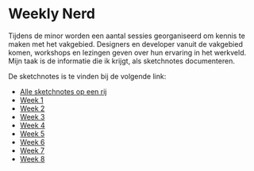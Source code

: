 # Weekly Nerd 

Tijdens de minor worden een aantal sessies georganiseerd om kennis te maken met het vakgebied. Designers en developer vanuit de vakgebied komen, workshops en lezingen geven over hun ervaring in het werkveld. Mijn taak is de informatie die ik krijgt, als sketchnotes documenteren. 

De sketchnotes is te vinden bij de volgende link:
- [Alle sketchnotes op een rij](https://keisha-work.notion.site/Weekly-Nerd-23a90126c8d4411f8483db60af00b56f)
- [Week 1](https://keisha-work.notion.site/Week-1-Campspace-com-0f011e05c41543909dc0912cb8ae8c0a)
- [Week 2](https://keisha-work.notion.site/Week-2-Werken-als-front-end-developer-3d9996acbed94a35917ac83c0f3f9f49)
- [Week 3](https://keisha-work.notion.site/Week-3-Stage-bij-C-F-83e12aa22fdb443b87451d015a6f12e5)
- [Week 4](https://keisha-work.notion.site/Week-4-Gids-voor-toegankelijke-website-1c92afc7be174c4cbf77f29f6f9fe495)
- [Week 5](https://keisha-work.notion.site/Week-5-Adapting-to-reality-5809a0e536c9462484c23bae574bc2a7)
- [Week 6](https://keisha-work.notion.site/Week-6-Moderne-web-API-a6bec5c8939b4003bc111d4d16321cdd)
- [Week 7](https://keisha-work.notion.site/Week-7-Modal-Mischief-en-Dialog-dilemma-98424957e9cc48f9bc86e01bc9d9c111)
- [Week 8](https://keisha-work.notion.site/Week-8-3D-Three-js-f147fb62b1f84b0f8c5b946873a21daf)
